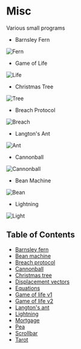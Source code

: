 # Misc

Various small programs

* Barnsley Fern

![Fern](https://i.imgur.com/xEhQxWb.png)

* Game of Life

![Life](https://i.imgur.com/MaaN8vt.png)

* Christmas Tree

![Tree](https://i.imgur.com/TR7bGia.png)

* Breach Protocol

![Breach](https://i.imgur.com/jHigPXH.png)

* Langton's Ant

![Ant](https://i.imgur.com/qxY8m2j.png)

* Cannonball

![Cannonball](https://i.imgur.com/ZyiJEfa.png)

* Bean Machine

![Bean](https://i.imgur.com/sBXk9PA.png)

* Lightning

![Light](https://i.imgur.com/gI39cRa.png)

## Table of Contents

* [Barnsley fern](fern.rb)
* [Bean machine](bean.tcl)
* [Breach protocol](breach.tcl)
* [Cannonball](cannon.tcl)
* [Christmas tree](tree.rkt)
* [Displacement vectors](displacement.tcl)
* [Equations](root.ndf)
* [Game of life v1](game.rb)
* [Game of life v2](life.ndf)
* [Langton's ant](langton.tcl)
* [Lightning](lightning.tcl)
* [Mortgage](money.ndf)
* [Pea](pea.tcl)
* [Scrollbar](marker.tcl)
* [Tarot](tarot.exs)
